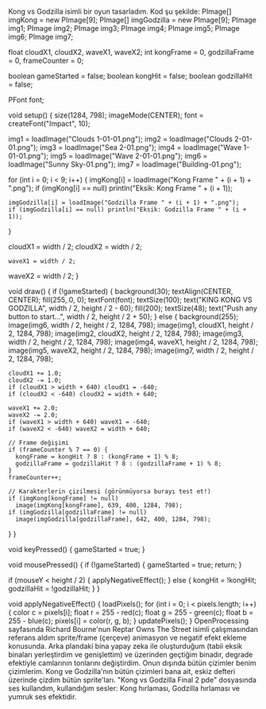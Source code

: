 Kong vs Godzilla isimli bir oyun tasarladım. Kod şu şekilde:
PImage[] imgKong = new PImage[9];
PImage[] imgGodzilla = new PImage[9]; 
PImage img1;
PImage img2;
PImage img3; 
PImage img4;
PImage img5;
PImage img6;
PImage img7;

float cloudX1, cloudX2, waveX1, waveX2;
int kongFrame = 0, godzillaFrame = 0, frameCounter = 0;

boolean gameStarted = false;
boolean kongHit = false;
boolean godzillaHit = false;

PFont font;

void setup() {
  size(1284, 798);
  imageMode(CENTER);
  font = createFont("Impact", 10);
  
  img1 = loadImage("Clouds 1-01-01.png");
  img2 = loadImage("Clouds 2-01-01.png");
  img3 = loadImage("Sea 2-01.png");
  img4 = loadImage("Wave 1-01-01.png");
  img5 = loadImage("Wave 2-01-01.png");
  img6 = loadImage("Sunny Sky-01.png");
  img7 = loadImage("Building-01.png");

  for (int i = 0; i < 9; i++) {
    imgKong[i] = loadImage("Kong Frame " + (i + 1) + ".png");
    if (imgKong[i] == null) println("Eksik: Kong Frame " + (i + 1));

    imgGodzilla[i] = loadImage("Godzilla Frame " + (i + 1) + ".png");
    if (imgGodzilla[i] == null) println("Eksik: Godzilla Frame " + (i + 1));
  }

  cloudX1 = width / 2;
  cloudX2 = width / 2;
  
	waveX1 = width / 2;
  waveX2 = width / 2;
}

void draw() {
  if (!gameStarted) {
    background(30);
    textAlign(CENTER, CENTER);
    fill(255, 0, 0);
    textFont(font);
    textSize(100);
    text("KING KONG VS GODZILLA", width / 2, height / 2 - 60);
    fill(200);
    textSize(48);
    text("Push any button to start...", width / 2, height / 2 + 50);
  } else {
    background(255);
    image(img6, width / 2, height / 2, 1284, 798);
    image(img1, cloudX1, height / 2, 1284, 798);
    image(img2, cloudX2, height / 2, 1284, 798);
    image(img3, width / 2, height / 2, 1284, 798);
    image(img4, waveX1, height / 2, 1284, 798);
    image(img5, waveX2, height / 2, 1284, 798);
    image(img7, width / 2, height / 2, 1284, 798);

    cloudX1 += 1.0;
    cloudX2 -= 1.0;
    if (cloudX1 > width + 640) cloudX1 = -640;
    if (cloudX2 < -640) cloudX2 = width + 640;

    waveX1 += 2.0;
    waveX2 -= 2.0;
    if (waveX1 > width + 640) waveX1 = -640;
    if (waveX2 < -640) waveX2 = width + 640;

    // Frame değişimi
    if (frameCounter % 7 == 0) {
      kongFrame = kongHit ? 8 : (kongFrame + 1) % 8;
      godzillaFrame = godzillaHit ? 8 : (godzillaFrame + 1) % 8;
    }
    frameCounter++;

    // Karakterlerin çizilmesi (görünmüyorsa burayı test et!)
    if (imgKong[kongFrame] != null)
      image(imgKong[kongFrame], 639, 400, 1284, 798);
    if (imgGodzilla[godzillaFrame] != null)
      image(imgGodzilla[godzillaFrame], 642, 400, 1284, 798);
  }
}

void keyPressed() {
  gameStarted = true;
}

void mousePressed() {
  if (!gameStarted) {
    gameStarted = true;
    return;
  }

  if (mouseY < height / 2) {
    applyNegativeEffect();
  } else {
    kongHit = !kongHit;
    godzillaHit = !godzillaHit;
  }
}

void applyNegativeEffect() {
  loadPixels();
  for (int i = 0; i < pixels.length; i++) {
    color c = pixels[i];
    float r = 255 - red(c);
    float g = 255 - green(c);
    float b = 255 - blue(c);
    pixels[i] = color(r, g, b);
  }
  updatePixels();
}
OpenProcessing sayfasında Richard Bourne'nun Reptar Owns The Street isimli çalışmasından referans aldım sprite/frame (çerçeve) animasyon ve negatif efekt ekleme konusunda. Arka plandaki bina yapay zeka ile oluşturduğum (tabii eksik binaları yerleştirdim ve genişlettim) ve üzerinden geçtiğim binadır, degrade efektiyle camlarının tonlarını değiştirdim. Onun dışında bütün çizimler benim çizimlerim. Kong ve Godzilla'nın bütün çizimleri bana ait, eskiz defteri üzerinde çizdim bütün sprite'ları. "Kong vs Godzilla Final 2 pde" dosyasında ses kullandım, kullandığım sesler: Kong hırlaması, Godzilla hırlaması ve
yumruk ses efektidir. 
